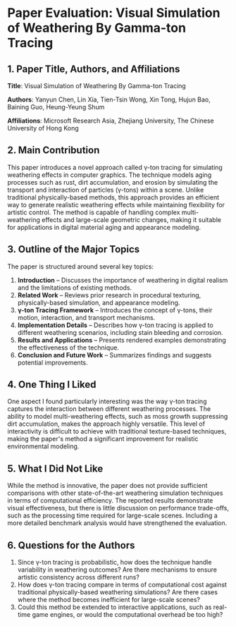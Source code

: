 # Paper Evaluation: Visual Simulation of Weathering By Gamma-ton Tracing

## 1. Paper Title, Authors, and Affiliations

**Title**: Visual Simulation of Weathering By Gamma-ton Tracing

**Authors**: Yanyun Chen, Lin Xia, Tien-Tsin Wong, Xin Tong, Hujun Bao, Baining Guo, Heung-Yeung Shum

**Affiliations**: Microsoft Research Asia, Zhejiang University, The Chinese University of Hong Kong

## 2. Main Contribution

This paper introduces a novel approach called γ-ton tracing for simulating weathering effects in computer graphics. The technique models aging processes such as rust, dirt accumulation, and erosion by simulating the transport and interaction of particles (γ-tons) within a scene. Unlike traditional physically-based methods, this approach provides an efficient way to generate realistic weathering effects while maintaining flexibility for artistic control. The method is capable of handling complex multi-weathering effects and large-scale geometric changes, making it suitable for applications in digital material aging and appearance modeling.

## 3. Outline of the Major Topics

The paper is structured around several key topics:

1. **Introduction** – Discusses the importance of weathering in digital realism and the limitations of existing methods.
2. **Related Work** – Reviews prior research in procedural texturing, physically-based simulation, and appearance modeling.
3. **γ-ton Tracing Framework** – Introduces the concept of γ-tons, their motion, interaction, and transport mechanisms.
4. **Implementation Details** – Describes how γ-ton tracing is applied to different weathering scenarios, including stain bleeding and corrosion.
5. **Results and Applications** – Presents rendered examples demonstrating the effectiveness of the technique.
6. **Conclusion and Future Work** – Summarizes findings and suggests potential improvements.

## 4. One Thing I Liked

One aspect I found particularly interesting was the way γ-ton tracing captures the interaction between different weathering processes. The ability to model multi-weathering effects, such as moss growth suppressing dirt accumulation, makes the approach highly versatile. This level of interactivity is difficult to achieve with traditional texture-based techniques, making the paper's method a significant improvement for realistic environmental modeling.

## 5. What I Did Not Like

While the method is innovative, the paper does not provide sufficient comparisons with other state-of-the-art weathering simulation techniques in terms of computational efficiency. The reported results demonstrate visual effectiveness, but there is little discussion on performance trade-offs, such as the processing time required for large-scale scenes. Including a more detailed benchmark analysis would have strengthened the evaluation.

## 6. Questions for the Authors

1. Since γ-ton tracing is probabilistic, how does the technique handle variability in weathering outcomes? Are there mechanisms to ensure artistic consistency across different runs?
2. How does γ-ton tracing compare in terms of computational cost against traditional physically-based weathering simulations? Are there cases where the method becomes inefficient for large-scale scenes?
3. Could this method be extended to interactive applications, such as real-time game engines, or would the computational overhead be too high?